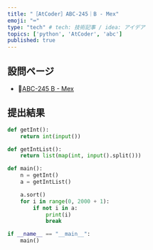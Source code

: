 ```yaml
---
title: "［AtCoder］ABC-245｜B - Mex"
emoji: "⌨️"
type: "tech" # tech: 技術記事 / idea: アイデア
topics: ['python', 'AtCoder', 'abc']
published: true
---
```


## 設問ページ

- 🔗[ABC-245 B - Mex](https://atcoder.jp/contests/abc245/tasks/abc245_b)

## 提出結果

```python
def getInt():
    return int(input())

def getIntList():
    return list(map(int, input().split()))

def main():
    n = getInt()
    a = getIntList()

    a.sort()
    for i in range(0, 2000 + 1):
        if not i in a:
            print(i)
            break

if __name__ == "__main__":
    main()
```
